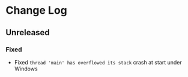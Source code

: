 # Change Log

## Unreleased

### Fixed
 - Fixed `thread 'main' has overflowed its stack` crash at start under Windows